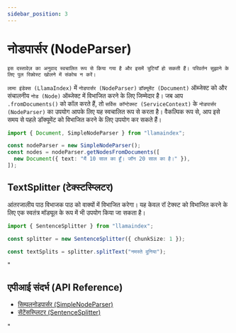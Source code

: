```yaml
---
sidebar_position: 3
---
```


# नोडपार्सर (NodeParser)

`इस दस्तावेज़ का अनुवाद स्वचालित रूप से किया गया है और इसमें त्रुटियाँ हो सकती हैं। परिवर्तन सुझाने के लिए पुल रिक्वेस्ट खोलने में संकोच न करें।`

`लामा इंडेक्स (LlamaIndex)` में `नोडपार्सर (NodeParser)` `डॉक्यूमेंट (Document)` ऑब्जेक्ट को और संचालनीय `नोड (Node)` ऑब्जेक्ट में विभाजित करने के लिए जिम्मेदार है। जब आप `.fromDocuments()` को कॉल करते हैं, तो `सर्विस कॉन्टेक्स्ट (ServiceContext)` के `नोडपार्सर (NodeParser)` का उपयोग आपके लिए यह स्वचालित रूप से करता है। वैकल्पिक रूप से, आप इसे समय से पहले डॉक्यूमेंट को विभाजित करने के लिए उपयोग कर सकते हैं।

```typescript
import { Document, SimpleNodeParser } from "llamaindex";

const nodeParser = new SimpleNodeParser();
const nodes = nodeParser.getNodesFromDocuments([
  new Document({ text: "मैं 10 साल का हूँ। जॉन 20 साल का है।" }),
]);
```

## TextSplitter (टेक्स्टस्प्लिटर)

आंतरजालीय पाठ विभाजक पाठ को वाक्यों में विभाजित करेगा। यह केवल रॉ टेक्स्ट को विभाजित करने के लिए एक स्वतंत्र मॉड्यूल के रूप में भी उपयोग किया जा सकता है।

```typescript
import { SentenceSplitter } from "llamaindex";

const splitter = new SentenceSplitter({ chunkSize: 1 });

const textSplits = splitter.splitText("नमस्ते दुनिया");
```

"

## एपीआई संदर्भ (API Reference)

- [सिम्पलनोडपार्सर (SimpleNodeParser)](../../api/classes/SimpleNodeParser.md)
- [सेंटेंसस्प्लिटर (SentenceSplitter)](../../api/classes/SentenceSplitter.md)

"
